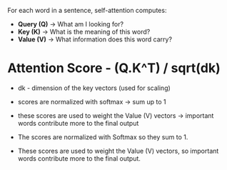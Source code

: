 For each word in a sentence, self-attention computes:

- **Query (Q)** → What am I looking for?
- **Key (K)** → What is the meaning of this word?
- **Value (V)** → What information does this word carry?

# Attention Score - **(Q.K^T) / sqrt(dk)**

- dk - dimension of the key vectors (used for scaling)
- scores are normalized with softmax -> sum up to 1
- these scores are used to weight the Value (V) vectors -> important words contribute more to the final output

- The scores are normalized with Softmax so they sum to 1.
- These scores are used to weight the Value (V) vectors, so important words contribute more to the final output.
